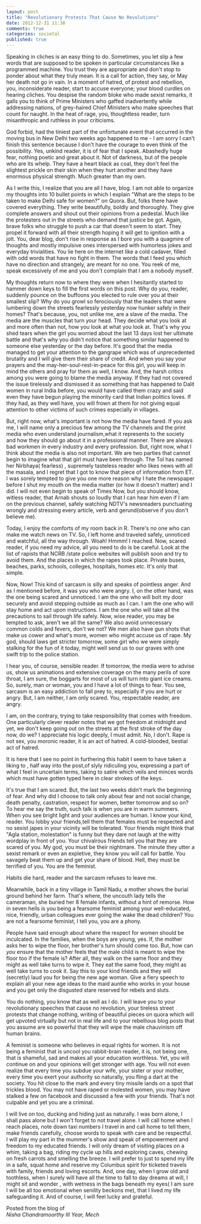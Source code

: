 ```yaml
---
layout: post
title: "Revolutionary Protests That Cause No Revolutions"
date: 2012-12-31 11:38
comments: true
categories: societal 
published: true
---
```



Speaking in cliches is an easy thing to do. Sometimes, you let slip a few words that are supposed to be spoken in particular circumstances like a programmed machine. You trust they are appropriate and don't stop to ponder about what they truly mean. It is a call for action, they say, or May her death not go in vain. In a moment of hatred, of protest and rebellion, you, inconsiderate reader, start to accuse everyone; your blood curdles on hearing cliches. You despise the random bloke who made sexist remarks, it galls you to think of Prime Ministers who gaffed inadvertently while addressing nations, of grey-haired Chief Ministers who make speeches that count for naught. In the heat of rage, you, thoughtless reader, turn misanthropic and ruthless in your criticisms.

God forbid, had the tiniest part of the unfortunate event that occurred in the moving bus in New Delhi two weeks ago happened to me - I am sorry I can't finish this sentence because I don't have the courage to even think of the possibility. Yes, unkind reader, it is of fear that I speak. Abashedly huge fear, nothing poetic and great about it. Not of darkness, but of the people who are its whelp. They have a heart black as coal, they don't feel the slightest prickle on their skin when they hurt another and they have enormous physical strength. Much greater than my own. 

As I write this, I realize that you are all I have, blog. I am not able to organize my thoughts into 10 bullet points in which I explain "What are the steps to be taken to make Delhi safe for women?" on Quora. But, folks there have covered everything. They write beautifully, boldly and thoroughly. They give complete answers and shout out their opinions from a pedestal. Much like the protesters out in the streets who demand that justice be got. Again, brave folks who struggle to push a car that doesn't seem to start. They propel it forward with all their strength hoping it will get to ignition with a jolt. You, dear blog, don't rise in response as I bore you with a quagmire of thoughts and mostly impulsive ones interspersed with humorless jokes and everyday trivialities. You lie here on the internet like a cold cadaver, filled with odd words that have no fight in them. The words that I feed you which have no direction and strangely, are meant for no one. You reek of me, speak excessively of me and you don't complain that I am a nobody myself.  

My thoughts return now to where they were when I hesitantly started to hammer down keys to fill the first words on this post. Why do you, reader, suddenly pounce on the buffoons you elected to rule over you at their smallest slip? Why do you growl so ferociously that the leaders that were lumbering down the streets fearlessly yesterday now hunker safely in their homes? That's because, you, not unlike me, are a slave of the media. The media are the muscles that turn your head. They decide what you look at and more often than not, how you look at what you look at. That's why you shed tears when the girl you worried about the last 13 days lost her ultimate battle and that's why you didn't notice that something similar happened to someone else yesterday or the day before. It's good that the media managed to get your attention to the gangrape which was of unprecedented brutality and I will give them their share of credit. And when you say your prayers and the may-her-soul-rest-in-peace for this girl, you will keep in mind the others and pray for them as well, I know. And, the harsh critics among you were going to blame the media anyway. If they had not covered the issue tirelessly and dismissed it as something that has happened to Dalit women in rural India before, you would have called them crazy and said even they have begun playing the minority card that Indian politics loves. If they had, as they well have, you will frown at them for not giving equal attention to other victims of such crimes especially in villages.

But, right now, what's important is not how the media have fared. If you ask me, I will name only a precious few among the TV channels and the print media who even understand journalism,what it represents to the society and how they should go about it in a professional manner. There are always bad workmen in every industry and every profession. 
But, right now, what I think about the media is also not important. We are two parties that cannot begin to imagine what that girl must have been through. The ToI has named her Nirbhaya( fearless) , supremely tasteless reader who likes news with all the masala, and I regret that I got to know that piece of information from ET. I was sorely tempted to give you one more reason why I hate the newspaper before I shut my mouth on the media matter (or how it doesn't matter) and I did. I will not even begin to speak of Times Now, but you should know, witless reader, that Arnab shouts so loudly that I can hear him even if I am on the previous channel, safely watching NDTV's newsreaders punctuating wrongly and stressing every article, verb and gerund(observe if you don't believe me).

Today, I enjoy the comforts of my room back in R. There's no one who can make me watch news on TV. So, I left home and traveled safely, unnoticed and watchful, all the way through. Woah! Hmmm! I reached. Now, scared reader, if you need my advice, all you need to do is be careful. Look at the list of rapists that NCRB /state police websites will publish soon and try to avoid them. And the places in which the rapes took place. Private buses, beaches, parks, schools, colleges, hospitals, homes etc. It's only that simple. 

Now, Now! This kind of sarcasm is silly and speaks of pointless anger. And as I mentioned before, it was you who were angry. I, on the other hand, was the one being scared and unnoticed. I am the one who will bolt my door securely and avoid stepping outside as much as I can. I am the one who will stay home and act upon instructions. I am the one who will take all the precautions to sail through life safely. 
Now, wise reader, you may be tempted to ask, aren't we all the same? We also avoid unnecessary common colds and fevers, don't we not? We men also have gun shots that make us cower and what's more, women who might accuse us of rape. My god, should laws get stricter tomorrow, some girl who we were simply stalking for the fun of it today, might well send us to our graves with one swift trip to the police station.

I hear you, of course, sensible reader. If tomorrow, the media were to advise us, show us animations and extensive coverage on the many perils of sore throat, I am sure, the boggarts for most of us will turn into giant ice creams. So, surely, man or woman, you and I have a lot of things to fear. You see, sarcasm is an easy addiction to fall prey to, especially if you are hurt or angry. But, I am neither, I am only scared. You, respectable reader, are angry. 

I am, on the contrary, trying to take responsibility that comes with freedom. One particularly clever reader notes that we got freedom at midnight and yet, we don't keep going out on the streets at the first stroke of the day now, do we? I appreciate his logic deeply, I must admit. 
No, I don't. Rape is not sex, you moronic reader, it is an act of hatred. A cold-blooded, bestial act of hatred. 

It is here that I see no point in furthering this habit I seem to have taken a liking to , half way into the post,of slyly ridiculing you, expressing a part of what I feel in uncertain terms, taking to satire which veils and minces words which must have gotten typed here in clear strokes of the keys.

 It's true that I am scared. But, the last two weeks didn't mark the beginning of fear. And why did I choose to talk only about fear and not social change, death penalty, castration, respect for women, better tomorrow and so on? To hear me say the truth, such talk is when you are in warm summers. When you see bright light and your audiences are human. I know your kind, reader. You lobby your friends,tell them that females must be respected and no sexist japes in your vicinity will be tolerated. Your friends might think that "Agla station, molestation" is funny but they dare not laugh at the witty wordplay in front of you. Your chivalrous friends tell you that they are scared of you. My god, you must be their nightmare. The minute they utter a sexist remark or even an expletive, they know you will call for battle. You savagely beat them up and get your share of blood. Hell, they must be terrified of you. You are the feminist.

 Habits die hard, reader and the sarcasm refuses to leave me. 

 Meanwhile, back in a tiny village in Tamil Nadu, a mother shows the burial ground behind her farm. That's where, the uncouth lady tells the cameraman, she buried her 8 female infants, without a hint of remorse. How in seven hells is you being a fearsome feminist among your well-educated, nice, friendly, urban colleagues ever going the wake the dead children? You are not a fearsome feminist, I tell you, you are a phony. 

 People have said enough about where the respect for women should be inculcated. In the families, when the boys are young, yes. If, the mother asks her to wipe the floor, her brother's turn should come too. But, how can _you_ ensure that the mother feels that the male child is meant to wipe the floor too if the female is? After all, they walk on the same floor and they might as well take turns to wipe it. They eat the same food, they might as well take turns to cook it. Say this to your kind friends and they will (secretly) laud you for being the new age woman. Give a fiery speech to explain all your new age ideas to the maid auntie who works in your house and you get only the disgusted stare reserved for rebels and sluts. 

 You do nothing, you know that as well as I do. I will leave you to your revolutionary speeches that cause no revolution, your tireless street protests that change nothing, writing of beautiful pieces on quora which will get upvoted virtually but not in real life and to your rebellious blog posts that you assume are so powerful that they will wipe the male chauvinism off  human brains. 

 A feminist is someone who believes in equal rights for women. It is not being a feminist that is uncool you rabbit-brain reader, it is, not being one, that is shameful, sad and makes all your education worthless. Yet, you will continue on and your opinions will get stronger with age. You will not even realize that every time you subdue your wife, your sister or your mother, every time you exert your authority so naturally, you fling a dart at the society. You hit close to the mark and every tiny missile lands on a spot that trickles blood. You may not have raped or molested women, you may have stalked a few on facebook and discussed a few with your friends. That's not culpable and yet you are a criminal.

 I will live on too, ducking and hiding just as naturally. I was born alone, I shall pass alone but I won't forget to not travel alone. I will call home when I reach places, note down taxi numbers I travel in and call home to tell them, make friends carefully, choose words to speak with care and be respectful. I will play my part in the mummer's show and speak of empowerment and freedom to my educated friends.
 I will only dream of visiting places on a whim, taking a bag, riding my cycle up hills and exploring caves, chewing on fresh carrots and smelling the breeze. I will prefer to just to spend my life in a safe, squat home and reserve my Columbus spirit for ticketed travels with family, friends and loving escorts.
  And, one day, when I grow old and toothless, when I surely will have all the time to fall to day dreams at will, I might sit and wonder , with wetness in the bags beneath my eyes( I am sure I will be all too emotional when senility beckons me), that I lived my life safeguarding it. And of course, I will feel lucky and grateful. 


Posted from the blog of
<em>
<br/>
Nisha Chandramoorthy
III Year, Mech
</em>
